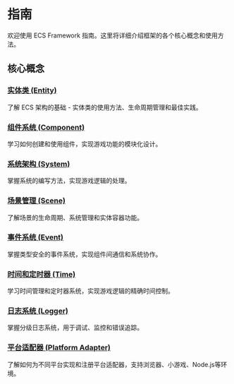 # 指南

欢迎使用 ECS Framework 指南。这里将详细介绍框架的各个核心概念和使用方法。

## 核心概念

### [实体类 (Entity)](./entity.md)
了解 ECS 架构的基础 - 实体类的使用方法、生命周期管理和最佳实践。

### [组件系统 (Component)](./component.md)
学习如何创建和使用组件，实现游戏功能的模块化设计。

### [系统架构 (System)](./system.md)
掌握系统的编写方法，实现游戏逻辑的处理。

### [场景管理 (Scene)](./scene.md)
了解场景的生命周期、系统管理和实体容器功能。

### [事件系统 (Event)](./event-system.md)
掌握类型安全的事件系统，实现组件间通信和系统协作。

### [时间和定时器 (Time)](./time-and-timers.md)
学习时间管理和定时器系统，实现游戏逻辑的精确时间控制。

### [日志系统 (Logger)](./logging.md)
掌握分级日志系统，用于调试、监控和错误追踪。

### [平台适配器 (Platform Adapter)](./platform-adapter.md)
了解如何为不同平台实现和注册平台适配器，支持浏览器、小游戏、Node.js等环境。